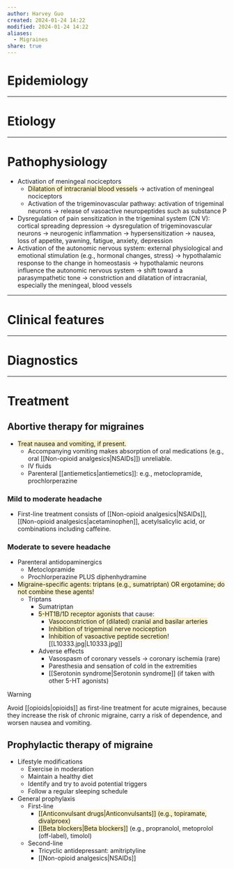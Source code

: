 ```yaml
---
author: Harvey Guo
created: 2024-01-24 14:22
modified: 2024-01-24 14:22
aliases:
  - Migraines
share: true
---
```

# Epidemiology


---
# Etiology


---
# Pathophysiology
- Activation of meningeal nociceptors
	- <span style="background:rgba(240, 200, 0, 0.2)">Dilatation of intracranial blood vessels</span> → activation of meningeal nociceptors 
	- Activation of the trigeminovascular pathway: activation of trigeminal neurons → release of vasoactive neuropeptides such as substance P
- Dysregulation of pain sensitization in the trigeminal system (CN V): cortical spreading depression → dysregulation of trigeminovascular neurons → neurogenic inflammation → hypersensitization → nausea, loss of appetite, yawning, fatigue, anxiety, depression
- Activation of the autonomic nervous system: external physiological and emotional stimulation (e.g., hormonal changes, stress) → hypothalamic response to the change in homeostasis → hypothalamic neurons influence the autonomic nervous system → shift toward a parasympathetic tone → constriction and dilatation of intracranial, especially the meningeal, blood vessels

---
# Clinical features


---
# Diagnostics


---
# Treatment
## Abortive therapy for migraines
- <span style="background:rgba(240, 200, 0, 0.2)">Treat nausea and vomiting, if present.</span> 
	- Accompanying vomiting makes absorption of oral medications (e.g., oral [[Non-opioid analgesics|NSAIDs]]) unreliable.
	- IV fluids
	- Parenteral [[antiemetics|antiemetics]]: e.g., metoclopramide, prochlorperazine
### Mild to moderate headache
- First-line treatment consists of [[Non-opioid analgesics|NSAIDs]], [[Non-opioid analgesics|acetaminophen]], acetylsalicylic acid, or combinations including caffeine.
### Moderate to severe headache
- Parenteral antidopaminergics
	- Metoclopramide
	- Prochlorperazine PLUS diphenhydramine
- <span style="background:rgba(240, 200, 0, 0.2)">Migraine-specific agents: triptans (e.g., sumatriptan) OR ergotamine; do not combine these agents!</span>
	- Triptans
		- Sumatriptan
		- <span style="background:rgba(240, 200, 0, 0.2)">5-HT1B/1D receptor agonists</span> that cause:
			- <span style="background:rgba(240, 200, 0, 0.2)">Vasoconstriction of (dilated) cranial and basilar arteries</span>
			- <span style="background:rgba(240, 200, 0, 0.2)">Inhibition of trigeminal nerve nociception</span>
			- <span style="background:rgba(240, 200, 0, 0.2)">Inhibition of vasoactive peptide secretion</span>![[L10333.jpg|L10333.jpg]]
		- Adverse effects
			- Vasospasm of coronary vessels → coronary ischemia (rare)
			- Paresthesia and sensation of cold in the extremities
			- [[Serotonin syndrome|Serotonin syndrome]] (if taken with other 5-HT agonists)

>[!warning] 
>Avoid [[opioids|opioids]] as first-line treatment for acute migraines, because they increase the risk of chronic migraine, carry a risk of dependence, and worsen nausea and vomiting.
## Prophylactic therapy of migraine
- Lifestyle modifications
	- Exercise in moderation
	- Maintain a healthy diet
	- Identify and try to avoid potential triggers
	- Follow a regular sleeping schedule
- General prophylaxis
	- First-line
		- <span style="background:rgba(240, 200, 0, 0.2)">[[Anticonvulsant drugs|Anticonvulsants]] (e.g., topiramate, divalproex)</span>
		- <span style="background:rgba(240, 200, 0, 0.2)">[[Beta blockers|Beta blockers]]</span> (e.g., propranolol, metoprolol (off-label), timolol)
	- Second-line
		- Tricyclic antidepressant: amitriptyline
		- [[Non-opioid analgesics|NSAIDs]]